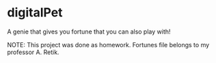 # digitalPet
A genie that gives you fortune that you can also play with!

NOTE: This project was done as homework. Fortunes file belongs to my professor A. Retik.
